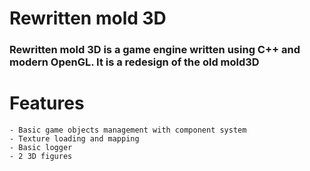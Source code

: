 # Rewritten mold 3D
### Rewritten mold 3D is a game engine written using C++ and modern OpenGL. It is a redesign of the old mold3D 

# Features
    - Basic game objects management with component system
    - Texture loading and mapping
    - Basic logger
    - 2 3D figures